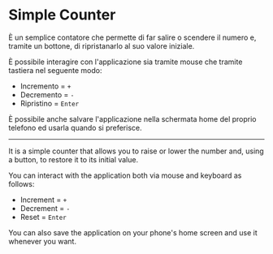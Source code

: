 # Simple Counter
È un semplice contatore che permette di far salire o scendere il numero e, tramite un bottone, di ripristanarlo al suo valore iniziale.

È possibile interagire con l'applicazione sia tramite mouse che tramite tastiera nel seguente modo:
- Incremento = `+`
- Decremento = `-`
- Ripristino = `Enter`

È possibile anche salvare l'applicazione nella schermata home del proprio telefono ed usarla quando si preferisce.

---

It is a simple counter that allows you to raise or lower the number and, using a button, to restore it to its initial value.

You can interact with the application both via mouse and keyboard as follows:
- Increment = `+`
- Decrement = `-`
- Reset = `Enter`

You can also save the application on your phone's home screen and use it whenever you want.
